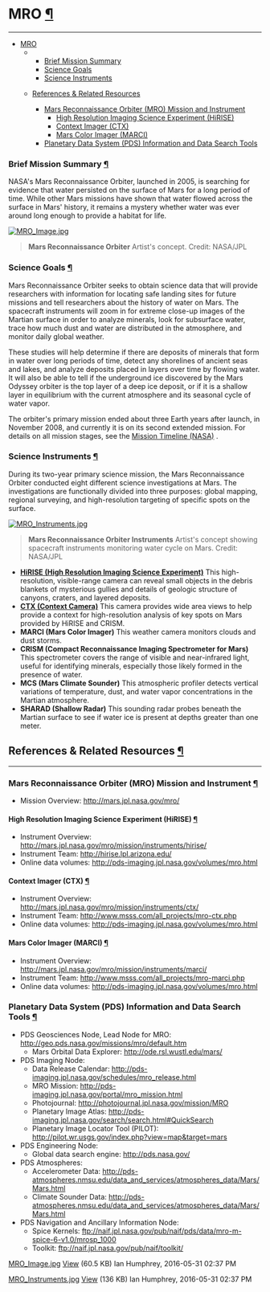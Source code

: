 <div id="main">

<div id="content">

<div class="contextual">

</div>

<div class="wiki wiki-page">

<span id="MRO"></span>

# MRO [¶](#MRO-)

-----

  - [MRO](#MRO-)
      -   - [Brief Mission Summary](#Brief-Mission-Summary-)
          - [Science Goals](#Science-Goals-)
          - [Science Instruments](#Science-Instruments-)
    
      - [References & Related
        Resources](#References--Related-Resources-)
        
          - [Mars Reconnaissance Orbiter (MRO) Mission and
            Instrument](#Mars-Reconnaissance-Orbiter-MRO-Mission-and-Instrument-)
              - [High Resolution Imaging Science Experiment
                (HiRISE)](#High-Resolution-Imaging-Science-Experiment-HiRISE-)
              - [Context Imager (CTX)](#Context-Imager-CTX-)
              - [Mars Color Imager (MARCI)](#Mars-Color-Imager-MARCI-)
          - [Planetary Data System (PDS) Information and Data Search
            Tools](#Planetary-Data-System-PDS-Information-and-Data-Search-Tools-)

<span id="Brief-Mission-Summary"></span>

### Brief Mission Summary [¶](#Brief-Mission-Summary-)

NASA's Mars Reconnaissance Orbiter, launched in 2005, is searching for
evidence that water persisted on the surface of Mars for a long period
of time. While other Mars missions have shown that water flowed across
the surface in Mars' history, it remains a mystery whether water was
ever around long enough to provide a habitat for life.

[![MRO\_Image.jpg](attachments/thumbnail/915.png)](attachments/download/915/MRO_Image.jpg "MRO_Image.jpg")

> **Mars Reconnaissance Orbiter** Artist's concept. Credit: NASA/JPL

<span id="Science-Goals"></span>

### Science Goals [¶](#Science-Goals-)

Mars Reconnaissance Orbiter seeks to obtain science data that will
provide researchers with information for locating safe landing sites for
future missions and tell researchers about the history of water on Mars.
The spacecraft instruments will zoom in for extreme close-up images of
the Martian surface in order to analyze minerals, look for subsurface
water, trace how much dust and water are distributed in the atmosphere,
and monitor daily global weather.

These studies will help determine if there are deposits of minerals that
form in water over long periods of time, detect any shorelines of
ancient seas and lakes, and analyze deposits placed in layers over time
by flowing water. It will also be able to tell if the underground ice
discovered by the Mars Odyssey orbiter is the top layer of a deep ice
deposit, or if it is a shallow layer in equilibrium with the current
atmosphere and its seasonal cycle of water vapor.

The orbiter's primary mission ended about three Earth years after
launch, in November 2008, and currently it is on its second extended
mission. For details on all mission stages, see the [Mission Timeline
(NASA)](http://mars.jpl.nasa.gov/mro/mission/timeline/) .

<span id="Science-Instruments"></span>

### Science Instruments [¶](#Science-Instruments-)

During its two-year primary science mission, the Mars Reconnaissance
Orbiter conducted eight different science investigations at Mars. The
investigations are functionally divided into three purposes: global
mapping, regional surveying, and high-resolution targeting of specific
spots on the surface.

[![MRO\_Instruments.jpg](attachments/thumbnail/916.png)](attachments/download/916/MRO_Instruments.jpg "MRO_Instruments.jpg")

> **Mars Reconnaissance Orbiter Instruments** Artist's concept showing
> spacecraft instruments monitoring water cycle on Mars. Credit:
> NASA/JPL

  - **[HiRISE (High Resolution Imaging Science Experiment)](HiRISE)**
    This high-resolution, visible-range camera can reveal small objects
    in the debris blankets of mysterious gullies and details of geologic
    structure of canyons, craters, and layered deposits.
  - **[CTX (Context Camera)](CTX)** This camera provides wide area views
    to help provide a context for high-resolution analysis of key spots
    on Mars provided by HiRISE and CRISM.
  - **MARCI (Mars Color Imager)** This weather camera monitors clouds
    and dust storms.
  - **CRISM (Compact Reconnaissance Imaging Spectrometer for Mars)**
    This spectrometer covers the range of visible and near-infrared
    light, useful for identifying minerals, especially those likely
    formed in the presence of water.
  - **MCS (Mars Climate Sounder)** This atmospheric profiler detects
    vertical variations of temperature, dust, and water vapor
    concentrations in the Martian atmosphere.
  - **SHARAD (Shallow Radar)** This sounding radar probes beneath the
    Martian surface to see if water ice is present at depths greater
    than one meter.

<span id="References-amp-Related-Resources"></span>

## References & Related Resources [¶](#References--Related-Resources-)

-----

<span id="Mars-Reconnaissance-Orbiter-MRO-Mission-and-Instrument"></span>

### Mars Reconnaissance Orbiter (MRO) Mission and Instrument [¶](#Mars-Reconnaissance-Orbiter-MRO-Mission-and-Instrument-)

  - Mission Overview: <http://mars.jpl.nasa.gov/mro/>

<span id="High-Resolution-Imaging-Science-Experiment-HiRISE"></span>

#### High Resolution Imaging Science Experiment (HiRISE) [¶](#High-Resolution-Imaging-Science-Experiment-HiRISE-)

  - Instrument Overview:
    <http://mars.jpl.nasa.gov/mro/mission/instruments/hirise/>
  - Instrument Team: <http://hirise.lpl.arizona.edu/>
  - Online data volumes:
    <http://pds-imaging.jpl.nasa.gov/volumes/mro.html>

<span id="Context-Imager-CTX"></span>

#### Context Imager (CTX) [¶](#Context-Imager-CTX-)

  - Instrument Overview:
    <http://mars.jpl.nasa.gov/mro/mission/instruments/ctx/>
  - Instrument Team: <http://www.msss.com/all_projects/mro-ctx.php>
  - Online data volumes:
    <http://pds-imaging.jpl.nasa.gov/volumes/mro.html>

<span id="Mars-Color-Imager-MARCI"></span>

#### Mars Color Imager (MARCI) [¶](#Mars-Color-Imager-MARCI-)

  - Instrument Overview:
    <http://mars.jpl.nasa.gov/mro/mission/instruments/marci/>
  - Instrument Team: <http://www.msss.com/all_projects/mro-marci.php>
  - Online data volumes:
    <http://pds-imaging.jpl.nasa.gov/volumes/mro.html>

<span id="Planetary-Data-System-PDS-Information-and-Data-Search-Tools"></span>

### Planetary Data System (PDS) Information and Data Search Tools [¶](#Planetary-Data-System-PDS-Information-and-Data-Search-Tools-)

  - PDS Geosciences Node, Lead Node for MRO:
    <http://geo.pds.nasa.gov/missions/mro/default.htm>
      - Mars Orbital Data Explorer: <http://ode.rsl.wustl.edu/mars/>
  - PDS Imaging Node:
      - Data Release Calendar:
        <http://pds-imaging.jpl.nasa.gov/schedules/mro_release.html>
      - MRO Mission:
        <http://pds-imaging.jpl.nasa.gov/portal/mro_mission.html>
      - Photojournal: <http://photojournal.jpl.nasa.gov/mission/MRO>
      - Planetary Image Atlas:
        <http://pds-imaging.jpl.nasa.gov/search/search.html#QuickSearch>
      - Planetary Image Locator Tool (PILOT):
        <http://pilot.wr.usgs.gov/index.php?view=map&target=mars>
  - PDS Engineering Node:
      - Global data search engine: <http://pds.nasa.gov/>
  - PDS Atmospheres:
      - Accelerometer Data:
        <http://pds-atmospheres.nmsu.edu/data_and_services/atmospheres_data/Mars/Mars.html>
      - Climate Sounder Data:
        <http://pds-atmospheres.nmsu.edu/data_and_services/atmospheres_data/Mars/Mars.html>
  - PDS Navigation and Ancillary Information Node:
      - Spice Kernels:
        <ftp://naif.jpl.nasa.gov/pub/naif/pds/data/mro-m-spice-6-v1.0/mrosp_1000>
      - Toolkit: <ftp://naif.jpl.nasa.gov/pub/naif/toolkit/>

</div>

<div class="attachments">

<div class="contextual">

</div>

[MRO\_Image.jpg](attachments/download/915/MRO_Image.jpg)
[View](attachments/download/915/MRO_Image.jpg "View")
<span class="size"> (60.5 KB) </span> <span class="author"> Ian
Humphrey, 2016-05-31 02:37 PM </span>

[MRO\_Instruments.jpg](attachments/download/916/MRO_Instruments.jpg)
[View](attachments/download/916/MRO_Instruments.jpg "View")
<span class="size"> (136 KB) </span> <span class="author"> Ian Humphrey,
2016-05-31 02:37 PM </span>

</div>

<div style="clear:both;">

</div>

</div>

</div>
